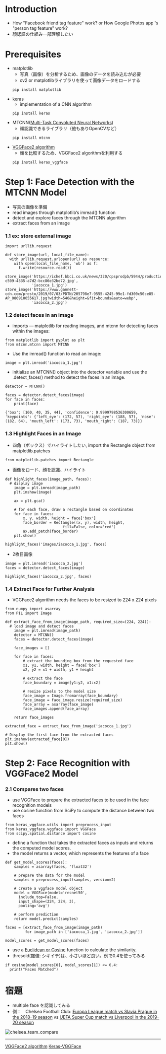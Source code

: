 # Introduction
- How "Facebook friend tag feature" work? or How Google Photos app 's "person tag feature" work?
- 顔認証の仕組み一部理解したい

# Prerequisites
- matplotlib
    - 写真（画像）を分析するため、画像のデータを読み込むが必要
    - cv2 or matplotlibライブラリを使って画像データをロードする
    ```
    pip install matplotlib
    ```
- keras
    - implementation of a CNN algorithm
    ```
    pip install keras
    ```
- MTCNN([Multi-Task Convoluted Neural Networks](https://arxiv.org/abs/1604.02878))
    - 顔認識できるライブラリ（他もありOpenCVなど）
    ```
    pip install mtcnn
    ```
- [VGGFace2 algorithm](http://www.robots.ox.ac.uk/~vgg/software/vgg_face/)
    - 顔を比較するため、VGGFace2 algorithmを利用する
    ```
    pip install keras_vggface
    ```

# Step 1: Face Detection with the MTCNN Model
- 写真の画像を準備
- read images through matplotlib‘s imread() function
- detect and explore faces through the MTCNN algorithm
- extract faces from an image

### 1.1 ex: store external image
```
import urllib.request

def store_image(url, local_file_name):
  with urllib.request.urlopen(url) as resource:
    with open(local_file_name, 'wb') as f:
      f.write(resource.read())
```
```
store_image('https://ichef.bbci.co.uk/news/320/cpsprodpb/5944/production/_107725822_55fd57ad-c509-4335-a7d2-bcc86e32be72.jpg',
            'iacocca_1.jpg')
store_image('https://www.gannett-cdn.com/presto/2019/07/03/PDTN/205798e7-9555-4245-99e1-fd300c50ce85-AP_080910055617.jpg?width=540&height=&fit=bounds&auto=webp',
            'iacocca_2.jpg')
```

### 1.2 detect faces in an image
- imports — matplotlib for reading images, and mtcnn for detecting faces within the images:

```
from matplotlib import pyplot as plt
from mtcnn.mtcnn import MTCNN
```

- Use the imread() function to read an image:
```
image = plt.imread('iacocca_1.jpg')
```
- initialize an MTCNN() object into the detector variable and use the .detect_faces() method to detect the faces in an image.

```
detector = MTCNN()

faces = detector.detect_faces(image)
for face in faces:
    print(face)
```
```
{'box': [160, 40, 35, 44], 'confidence': 0.9999798536300659, 'keypoints': {'left_eye': (172, 57), 'right_eye': (188, 57), 'nose': (182, 64), 'mouth_left': (173, 73), 'mouth_right': (187, 73)}}
```

### 1.3 Highlight Faces in an Image
- 四角（ボックス）でハイライトしたい, import the Rectangle object from matplotlib.patches
```
from matplotlib.patches import Rectangle
```
- 画像をロード、顔を認識、ハイライト
```
def highlight_faces(image_path, faces):
  # display image
    image = plt.imread(image_path)
    plt.imshow(image)

    ax = plt.gca()

    # for each face, draw a rectangle based on coordinates
    for face in faces:
        x, y, width, height = face['box']
        face_border = Rectangle((x, y), width, height,
                          fill=False, color='red')
        ax.add_patch(face_border)
    plt.show()
 ```
 ```
 highlight_faces('images/iacocca_1.jpg', faces)
 ```
 
- 2枚目画像
```
image = plt.imread('iacocca_2.jpg')
faces = detector.detect_faces(image)

highlight_faces('iacocca_2.jpg', faces)
```

### 1.4 Extract Face for Further Analysis
- VGGFace2 algorithm needs the faces to be resized to 224 x 224 pixels
```
from numpy import asarray
from PIL import Image

def extract_face_from_image(image_path, required_size=(224, 224)):
  # load image and detect faces
    image = plt.imread(image_path)
    detector = MTCNN()
    faces = detector.detect_faces(image)

    face_images = []

    for face in faces:
        # extract the bounding box from the requested face
        x1, y1, width, height = face['box']
        x2, y2 = x1 + width, y1 + height

        # extract the face
        face_boundary = image[y1:y2, x1:x2]

        # resize pixels to the model size
        face_image = Image.fromarray(face_boundary)
        face_image = face_image.resize(required_size)
        face_array = asarray(face_image)
        face_images.append(face_array)

    return face_images

extracted_face = extract_face_from_image('iacocca_1.jpg')

# Display the first face from the extracted faces
plt.imshow(extracted_face[0])
plt.show()
```

# Step 2: Face Recognition with VGGFace2 Model
### 2.1 Compares two faces
- use VGGFace to prepare the extracted faces to be used in the face recognition models
- use cosine function from SciPy to compute the distance between two faces
```
from keras_vggface.utils import preprocess_input
from keras_vggface.vggface import VGGFace
from scipy.spatial.distance import cosine
```
- define a function that takes the extracted faces as inputs and returns the computed model scores. 
- the model returns a vector, which represents the features of a face
```
def get_model_scores(faces):
    samples = asarray(faces, 'float32')

    # prepare the data for the model
    samples = preprocess_input(samples, version=2)

    # create a vggface model object
    model = VGGFace(model='resnet50',
      include_top=False,
      input_shape=(224, 224, 3),
      pooling='avg')

    # perform prediction
    return model.predict(samples)

faces = [extract_face_from_image(image_path)
         for image_path in ['iacocca_1.jpg', 'iacocca_2.jpg']]

model_scores = get_model_scores(faces)
```

- use a [Euclidean or Cosine](https://cmry.github.io/notes/euclidean-v-cosine) function to calculate the similarity.
- thresold(閾値: シキイチ)は、小さいほど良い。例で0.4を使ってみる
```
if cosine(model_scores[0], model_scores[1]) <= 0.4:
  print("Faces Matched")
```

# 宿題
- multiple face を認識してみる
- 例：　Chelsea Football Club: [Europa League match vs Slavia Prague in the 2018–19 season](https://weaintgotnohistory.sbnation.com/2019/4/18/18485509/chelsea-vs-slavia-prague-europa-league-confirmed-lineups-how-to-watch-highlights-live-blog)
  vs [UEFA Super Cup match vs Liverpool in the 2019–20 season](https://weaintgotnohistory.sbnation.com/2019/9/4/20849401/chelsea-premier-league-champions-league-squad-lists-confirmed-for-first-half-of-2019-20-season)

![chelsea_team_compare](images/chelsea_team_compare.jpg)

----
[VGGFace2 algorithm](http://www.robots.ox.ac.uk/~vgg/software/vgg_face/)
[Keras-VGGFace](https://github.com/rcmalli/keras-vggface)
